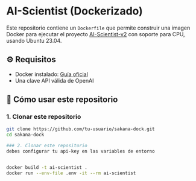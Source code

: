 # AI-Scientist (Dockerizado)

Este repositorio contiene un `Dockerfile` que permite construir una imagen Docker para ejecutar el proyecto [AI-Scientist-v2](https://github.com/SakanaAI/AI-Scientist-v2) con soporte para CPU, usando Ubuntu 23.04.

## ⚙️ Requisitos

- Docker instalado: [Guía oficial](https://docs.docker.com/get-docker/)
- Una clave API válida de OpenAI

## 🚀 Cómo usar este repositorio

### 1. Clonar este repositorio

```bash
git clone https://github.com/tu-usuario/sakana-dock.git
cd sakana-dock

### 2. Clonar este repositorio
debes configurar tu api-key en las variables de entorno


docker build -t ai-scientist .
docker run --env-file .env -it --rm ai-scientist

